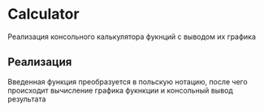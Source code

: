 # Calculator
Реализация консольного калькулятора фукнций с выводом их графика

## Реализация
Введенная функция преобразуется в польскую нотацию, после чего происходит вычисление графика фукнкции и консольный вывод результата
